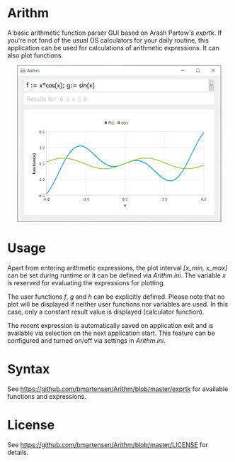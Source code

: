 # Arithm
A basic arithmetic function parser GUI based on Arash Partow's *exprtk*. If you're not fond of the usual OS calculators for your daily routine, this application can be used for calculations of arithmetic expressions. It can also plot functions.

<p align="center">
  <img src="https://github.com/bmartensen/Arithm/blob/master/media/Arithm.png" alt="Screenshot">
</p>

# Usage

Apart from entering arithmetic expressions, the plot interval *\[x_min, x_max\]* can be set during runtime or it can be defined via *Arithm.ini*. The variable *x* is reserved for evaluating the expressions for plotting.

The user functions *f*, *g* and *h* can be explicitly defined. Please note that no plot will be displayed if neither user functions nor variables are used. In this case, only a constant result value is displayed (calculator function).

The recent expression is automatically saved on application exit and is available via selection on the next application start. This feature can be configured and turned on/off via settings in *Arithm.ini*.

# Syntax

See https://github.com/bmartensen/Arithm/blob/master/exprtk for available functions and expressions.

# License

See https://github.com/bmartensen/Arithm/blob/master/LICENSE for details.
